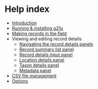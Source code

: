 # Help index

- [Introduction](/help.html?page=intro)
- [Running & installing g21u](/help.html?page=install)
- [Making records in the field](/help.html?page=field)
- Viewing and editing record details
  - [Navigating the record details panels](/help.html?page=navigation)
  - [Record summary list panel](/help.html?page=record-list)
  - [Record details input panel](/help.html?page=record-details)
  - [Location details panel]()
  - [Taxon details panel]()
  - [Metadata panel]()
- [CSV file management]()
- [Options](/help.html?page=options)